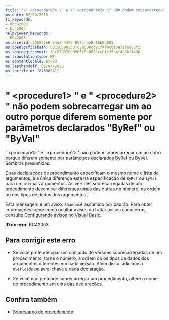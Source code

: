 ```yaml
---
title: "\" <procedure1> \" e \" <procedure2> \" não podem sobrecarregar um ao outro porque diferem somente por parâmetros declarados \"ByRef\" ou \"ByVal\""
ms.date: 07/20/2015
f1_keywords:
- vbc42003
- bc42003
helpviewer_keywords:
- BC42003
ms.assetid: f058f1e0-64d2-4497-85fc-a58e16b0d805
ms.openlocfilehash: 891506982307c2a69ecc91f4fbcb1ba31fe865f2
ms.sourcegitcommit: f8c270376ed905f6a8896ce0fe25b4f4b38ff498
ms.translationtype: MT
ms.contentlocale: pt-BR
ms.lasthandoff: 06/04/2020
ms.locfileid: "84396941"
---
```

# <a name="procedure1-and-procedure2-cannot-overload-each-other-because-they-differ-only-by-parameters-declared-byref-or-byval"></a>" \<procedure1> " e " \<procedure2> " não podem sobrecarregar um ao outro porque diferem somente por parâmetros declarados "ByRef" ou "ByVal"
' \<procedure1> ' e ' \<procedure2> ' não podem sobrecarregar um ao outro porque diferem somente por parâmetros declarados ByRef ou ByVal. Sombras presumidas.  
  
 Duas declarações de procedimento especificam o mesmo nome e lista de argumentos, e a única diferença está na especificação de `ByRef` ou `ByVal` para um ou mais argumentos. As versões sobrecarregadas de um procedimento devem ser diferentes umas das outras no número, na ordem ou nos tipos de dados dos argumentos.  
  
 Esta mensagem é um aviso. `Shadows`é assumido por padrão. Para obter informações sobre como ocultar avisos ou tratar avisos como erros, consulte [Configurando avisos no Visual Basic](/visualstudio/ide/configuring-warnings-in-visual-basic).  
  
 **ID do erro:** BC42003  
  
## <a name="to-correct-this-error"></a>Para corrigir este erro  
  
- Se você pretende criar um conjunto de versões sobrecarregadas de um procedimento, torne o número, a ordem ou os tipos de dados dos argumentos diferentes em cada versão. Além disso, adicione a `Overloads` palavra-chave a cada declaração.  
  
- Se você não pretende sobrecarregar um procedimento, altere o nome do procedimento em uma das declarações.  
  
## <a name="see-also"></a>Confira também

- [Sobrecarga de procedimento](../programming-guide/language-features/procedures/procedure-overloading.md)
